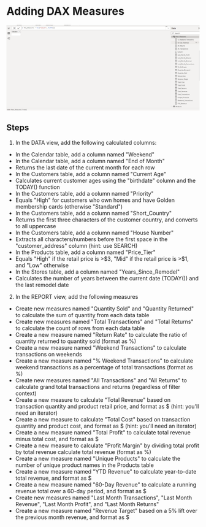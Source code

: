 # Adding DAX Measures 
![](new_measures_table.PNG)
## Steps 
1. In the DATA view, add the following calculated columns:
- In the Calendar table, add a column named "Weekend"
- In the Calendar table, add a column named "End of Month"
- Returns the last date of the current month for each row
- In the Customers table, add a column named "Current Age"
- Calculates current customer ages using the "birthdate" column and the TODAY() function
- In the Customers table, add a column named "Priority"
- Equals "High" for customers who own homes and have Golden membership cards (otherwise "Standard")   
- In the Customers table, add a column named "Short_Country"
- Returns the first three characters of the customer country, and converts to all uppercase 
- In the Customers table, add a column named "House Number"
- Extracts all characters/numbers before the first space in the "customer_address" column (hint: use SEARCH)
- In the Products table, add a column named "Price_Tier"
- Equals "High" if the retail price is >$3, "Mid" if the retail price is >$1, and "Low" otherwise
- In the Stores table, add a column named "Years_Since_Remodel"
- Calculates the number of years between the current date (TODAY()) and the last remodel date
  
2. In the REPORT view, add the following measures 
- Create new measures named "Quantity Sold" and "Quantity Returned" to calculate the sum of quantity from each data table
- Create new measures named "Total Transactions" and "Total Returns" to calculate the count of rows from each data table
- Create a new measure named "Return Rate" to calculate the ratio of quantity returned to quantity sold (format as %)
- Create a new measure named "Weekend Transactions" to calculate transactions on weekends
- Create a new measure named "% Weekend Transactions" to calculate weekend transactions as a percentage of total transactions (format as %)
- Create new measures named "All Transactions" and "All Returns" to calculate grand total transactions and returns (regardless of filter context)
- Create a new measure to calculate "Total Revenue" based on transaction quantity and product retail price, and format as $ (hint: you'll need an iterator)
- Create a new measure to calculate "Total Cost" based on transaction quantity and product cost, and format as $ (hint: you'll need an iterator)
- Create a new measure named "Total Profit" to calculate total revenue minus total cost, and format as $
- Create a new measure to calculate "Profit Margin" by dividing total profit by total revenue calculate total revenue (format as %)
- Create a new measure named "Unique Products" to calculate the number of unique product names in the Products table
- Create a new measure named "YTD Revenue" to calculate year-to-date total revenue, and format as $
- Create a new measure named "60-Day Revenue" to calculate a running revenue total over a 60-day period, and format as $
- Create new measures named  "Last Month Transactions", "Last Month Revenue", "Last Month Profit", and "Last Month Returns"
- Create a new measure named "Revenue Target" based on a 5% lift over the previous month revenue, and format as $

